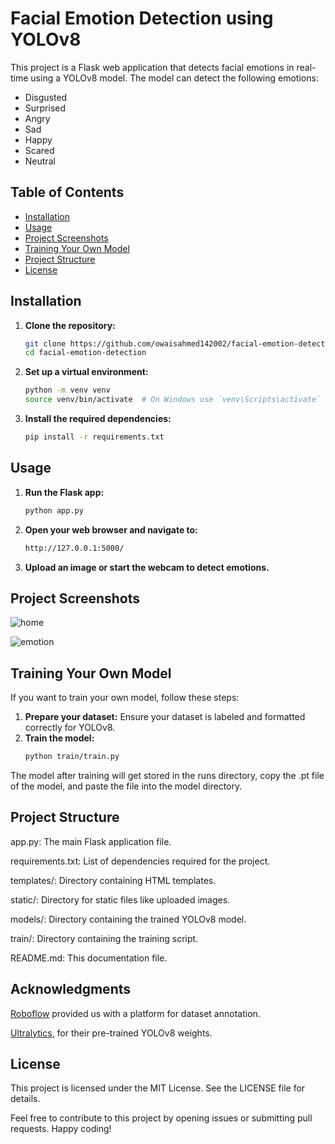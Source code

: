 # Facial Emotion Detection using YOLOv8

This project is a Flask web application that detects facial emotions in real-time using a YOLOv8 model. The model can detect the following emotions:
- Disgusted
- Surprised
- Angry
- Sad
- Happy
- Scared
- Neutral

## Table of Contents
- [Installation](#installation)
- [Usage](#usage)
- [Project Screenshots](#project-screenshots)
- [Training Your Own Model](#training-your-own-model)
- [Project Structure](#project-structure)
- [License](#license)

## Installation

1. **Clone the repository:**
   ```bash
   git clone https://github.com/owaisahmed142002/facial-emotion-detection.git
   cd facial-emotion-detection
   ```

2. **Set up a virtual environment:**
   ```bash
   python -m venv venv
   source venv/bin/activate  # On Windows use `venv\Scripts\activate`
   ```
3. **Install the required dependencies:**
   ```bash
   pip install -r requirements.txt
   ```
## Usage

1. **Run the Flask app:**
   ```bash
   python app.py
   ```
2. **Open your web browser and navigate to:**
   ```bash
   http://127.0.0.1:5000/
   ```
3. **Upload an image or start the webcam to detect emotions.**

## Project Screenshots
![home](https://github.com/user-attachments/assets/3b93bac7-1621-4a4e-ba81-91121e07b96d)

![emotion](https://github.com/user-attachments/assets/4994b6ab-7dfc-41cc-88d9-b690a8a25bcc)

## Training Your Own Model

If you want to train your own model, follow these steps:
1. **Prepare your dataset:**
Ensure your dataset is labeled and formatted correctly for YOLOv8.
2. **Train the model:**
   ```bash
   python train/train.py
   ```
The model after training will get stored in the runs directory, copy the .pt file of the model, and paste the file into the model directory.

## Project Structure

app.py: The main Flask application file.

requirements.txt: List of dependencies required for the project.

templates/: Directory containing HTML templates.

static/: Directory for static files like uploaded images.

models/: Directory containing the trained YOLOv8 model.

train/: Directory containing the training script.

README.md: This documentation file.

## Acknowledgments
[Roboflow](https://roboflow.com/) provided us with a platform for dataset annotation.

[Ultralytics](https://github.com/ultralytics), for their pre-trained YOLOv8 weights.

## License
This project is licensed under the MIT License. See the LICENSE file for details.

Feel free to contribute to this project by opening issues or submitting pull requests. Happy coding!
